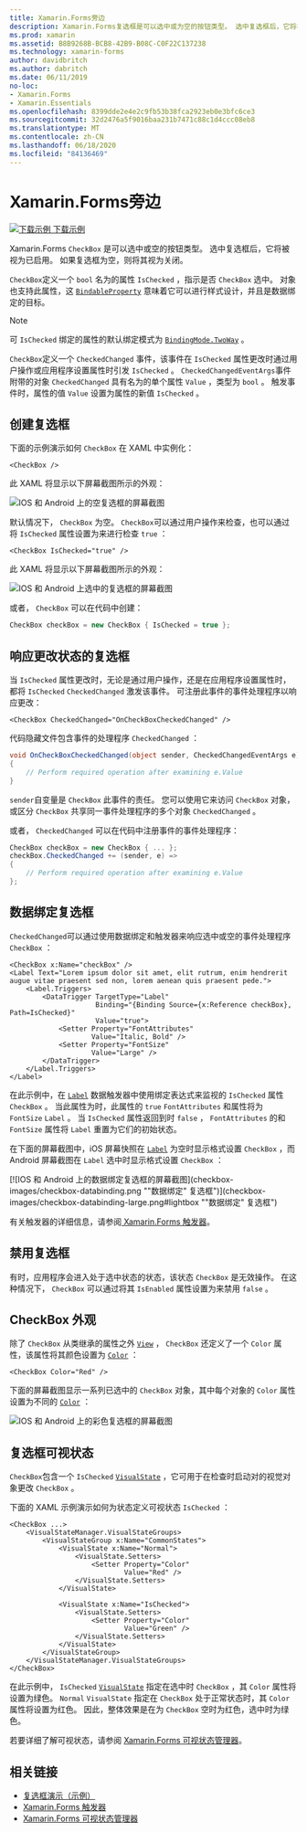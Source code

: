```yaml
---
title: Xamarin.Forms旁边
description: Xamarin.Forms复选框是可以选中或为空的按钮类型。 选中复选框后，它将被视为已启用。 如果复选框为空，则将其视为关闭。
ms.prod: xamarin
ms.assetid: B8B9268B-BCB8-42B9-B08C-C0F22C137238
ms.technology: xamarin-forms
author: davidbritch
ms.author: dabritch
ms.date: 06/11/2019
no-loc:
- Xamarin.Forms
- Xamarin.Essentials
ms.openlocfilehash: 8399dde2e4e2c9fb53b38fca2923eb0e3bfc6ce3
ms.sourcegitcommit: 32d2476a5f9016baa231b7471c88c1d4ccc08eb8
ms.translationtype: MT
ms.contentlocale: zh-CN
ms.lasthandoff: 06/18/2020
ms.locfileid: "84136469"
---
```

# <a name="xamarinforms-checkbox"></a>Xamarin.Forms旁边

[![下载示例](~/media/shared/download.png) 下载示例](https://docs.microsoft.com/samples/xamarin/xamarin-forms-samples/userinterface-checkboxdemos/)

Xamarin.Forms `CheckBox` 是可以选中或空的按钮类型。 选中复选框后，它将被视为已启用。 如果复选框为空，则将其视为关闭。

`CheckBox`定义一个 `bool` 名为的属性 `IsChecked` ，指示是否 `CheckBox` 选中。 对象也支持此属性，这 [`BindableProperty`](xref:Xamarin.Forms.BindableProperty) 意味着它可以进行样式设计，并且是数据绑定的目标。

> [!NOTE]
> 可 `IsChecked` 绑定的属性的默认绑定模式为 [`BindingMode.TwoWay`](xref:Xamarin.Forms.BindingMode.TwoWay) 。

`CheckBox`定义一个 `CheckedChanged` 事件，该事件在 `IsChecked` 属性更改时通过用户操作或应用程序设置属性时引发 `IsChecked` 。 `CheckedChangedEventArgs`事件附带的对象 `CheckedChanged` 具有名为的单个属性 `Value` ，类型为 `bool` 。 触发事件时，属性的值 `Value` 设置为属性的新值 `IsChecked` 。

## <a name="create-a-checkbox"></a>创建复选框

下面的示例演示如何 `CheckBox` 在 XAML 中实例化：

```xaml
<CheckBox />
```

此 XAML 将显示以下屏幕截图所示的外观：

![IOS 和 Android 上的空复选框的屏幕截图](checkbox-images/checkbox-empty.png "空复选框")

默认情况下， `CheckBox` 为空。 `CheckBox`可以通过用户操作来检查，也可以通过将 `IsChecked` 属性设置为来进行检查 `true` ：

```xaml
<CheckBox IsChecked="true" />
```

此 XAML 将显示以下屏幕截图所示的外观：

![IOS 和 Android 上选中的复选框的屏幕截图](checkbox-images/checkbox-checked.png "选中的复选框")

或者， `CheckBox` 可以在代码中创建：

```csharp
CheckBox checkBox = new CheckBox { IsChecked = true };
```

## <a name="respond-to-a-checkbox-changing-state"></a>响应更改状态的复选框

当 `IsChecked` 属性更改时，无论是通过用户操作，还是在应用程序设置属性时，都将 `IsChecked` `CheckedChanged` 激发该事件。 可注册此事件的事件处理程序以响应更改：

```xaml
<CheckBox CheckedChanged="OnCheckBoxCheckedChanged" />
```

代码隐藏文件包含事件的处理程序 `CheckedChanged` ：

```csharp
void OnCheckBoxCheckedChanged(object sender, CheckedChangedEventArgs e)
{
    // Perform required operation after examining e.Value
}
```

`sender`自变量是 `CheckBox` 此事件的责任。 您可以使用它来访问 `CheckBox` 对象，或区分 `CheckBox` 共享同一事件处理程序的多个对象 `CheckedChanged` 。

或者， `CheckedChanged` 可以在代码中注册事件的事件处理程序：

```csharp
CheckBox checkBox = new CheckBox { ... };
checkBox.CheckedChanged += (sender, e) =>
{
    // Perform required operation after examining e.Value
};
```

## <a name="data-bind-a-checkbox"></a>数据绑定复选框

`CheckedChanged`可以通过使用数据绑定和触发器来响应选中或空的事件处理程序 `CheckBox` ：

```xaml
<CheckBox x:Name="checkBox" />
<Label Text="Lorem ipsum dolor sit amet, elit rutrum, enim hendrerit augue vitae praesent sed non, lorem aenean quis praesent pede.">
    <Label.Triggers>
        <DataTrigger TargetType="Label"
                     Binding="{Binding Source={x:Reference checkBox}, Path=IsChecked}"
                     Value="true">
            <Setter Property="FontAttributes"
                    Value="Italic, Bold" />
            <Setter Property="FontSize"
                    Value="Large" />
        </DataTrigger>
    </Label.Triggers>
</Label>
```

在此示例中，在 [`Label`](xref:Xamarin.Forms.Label) 数据触发器中使用绑定表达式来监视的 `IsChecked` 属性 `CheckBox` 。 当此属性为时，此属性的 `true` `FontAttributes` 和属性将为 `FontSize` `Label` 。 当 `IsChecked` 属性返回到时 `false` ， `FontAttributes` 的和 `FontSize` 属性将 `Label` 重置为它们的初始状态。

在下面的屏幕截图中，iOS 屏幕快照在 [`Label`](xref:Xamarin.Forms.Label) 为空时显示格式设置 `CheckBox` ，而 Android 屏幕截图在 `Label` 选中时显示格式设置 `CheckBox` ：

[![IOS 和 Android 上的数据绑定复选框的屏幕截图](checkbox-images/checkbox-databinding.png ""数据绑定" 复选框")](checkbox-images/checkbox-databinding-large.png#lightbox ""数据绑定" 复选框")

有关触发器的详细信息，请参阅[ Xamarin.Forms 触发器](~/xamarin-forms/app-fundamentals/triggers.md)。

## <a name="disable-a-checkbox"></a>禁用复选框

有时，应用程序会进入处于选中状态的状态，该状态 `CheckBox` 是无效操作。 在这种情况下， `CheckBox` 可以通过将其 `IsEnabled` 属性设置为来禁用 `false` 。

## <a name="checkbox-appearance"></a>CheckBox 外观

除了 `CheckBox` 从类继承的属性之外 [`View`](xref:Xamarin.Forms.View) ， `CheckBox` 还定义了一个 `Color` 属性，该属性将其颜色设置为 [`Color`](xref:Xamarin.Forms.Color) ：

```xaml
<CheckBox Color="Red" />
```

下面的屏幕截图显示一系列已选中的 `CheckBox` 对象，其中每个对象的 `Color` 属性设置为不同的 [`Color`](xref:Xamarin.Forms.Color) ：

![IOS 和 Android 上的彩色复选框的屏幕截图](checkbox-images/checkbox-colors.png "彩色复选框")

## <a name="checkbox-visual-states"></a>复选框可视状态

`CheckBox`包含一个 `IsChecked` [`VisualState`](xref:Xamarin.Forms.VisualState) ，它可用于在检查时启动对的视觉对象更改 `CheckBox` 。

下面的 XAML 示例演示如何为状态定义可视状态 `IsChecked` ：

```xaml
<CheckBox ...>
    <VisualStateManager.VisualStateGroups>
        <VisualStateGroup x:Name="CommonStates">
            <VisualState x:Name="Normal">
                <VisualState.Setters>
                    <Setter Property="Color"
                            Value="Red" />
                </VisualState.Setters>
            </VisualState>

            <VisualState x:Name="IsChecked">
                <VisualState.Setters>
                    <Setter Property="Color"
                            Value="Green" />
                </VisualState.Setters>
            </VisualState>
        </VisualStateGroup>
    </VisualStateManager.VisualStateGroups>
</CheckBox>
```

在此示例中， `IsChecked` [`VisualState`](xref:Xamarin.Forms.VisualState) 指定在选中时 `CheckBox` ，其 `Color` 属性将设置为绿色。 `Normal` `VisualState` 指定在 `CheckBox` 处于正常状态时，其 `Color` 属性将设置为红色。 因此，整体效果是在为 `CheckBox` 空时为红色，选中时为绿色。

若要详细了解可视状态，请参阅 [Xamarin.Forms 可视状态管理器](~/xamarin-forms/user-interface/visual-state-manager.md)。

## <a name="related-links"></a>相关链接

- [复选框演示（示例）](https://docs.microsoft.com/samples/xamarin/xamarin-forms-samples/userinterface-checkboxdemos/)
- [Xamarin.Forms 触发器](~/xamarin-forms/app-fundamentals/triggers.md)
- [Xamarin.Forms 可视状态管理器](~/xamarin-forms/user-interface/visual-state-manager.md)
